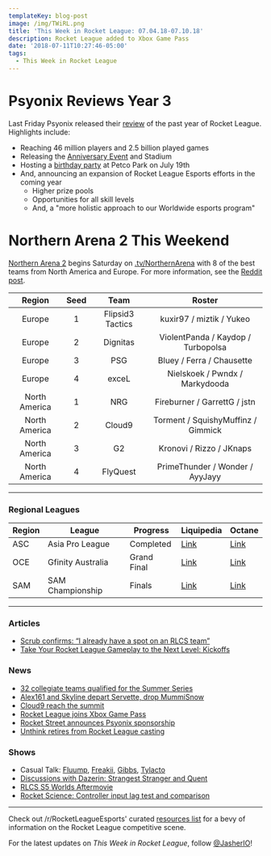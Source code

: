 ```yaml
---
templateKey: blog-post
image: /img/TWiRL.png
title: 'This Week in Rocket League: 07.04.18-07.10.18'
description: Rocket League added to Xbox Game Pass
date: '2018-07-11T10:27:46-05:00'
tags:
  - This Week in Rocket League
---
```

# Psyonix Reviews Year 3

Last Friday Psyonix released their [review](https://www.rocketleague.com/news/rocket-league-third-birthday/) of the past year of Rocket League. Highlights include: 

* Reaching 46 million players and 2.5 billion played games
* Releasing the [Anniversary Event](https://www.rocketleague.com/news/rocket-league-anniversary-event-july-9/) and Stadium
* Hosting a [birthday party](https://www.rocketleague.com/news/rocket-league-third-birthday-party/) at Petco Park on July 19th
* And, announcing an expansion of Rocket League Esports efforts in the coming year
  * Higher prize pools
  * Opportunities for all skill levels
  * And, a "more holistic approach to our Worldwide esports program"

# Northern Arena 2 This Weekend

[Northern Arena 2](https://www.rocketleagueesports.com/news/northern-arena-takes-over-canada-this-weekend-/) begins Saturday on [.tv/NorthernArena](https://twitch.tv/NorthernArena) with 8 of the best teams from North America and Europe. For more information, see the [Reddit post](https://www.reddit.com/r/RocketLeagueEsports/comments/8xs1s8/northern_arena_rocket_league_invitational_2_50000/).

| Region | Seed | Team | Roster |
|:-------------:|:----:|:----------------:|:----------------------------------:|
| Europe | 1 | Flipsid3 Tactics | kuxir97 / miztik / Yukeo |
| Europe | 2 | Dignitas | ViolentPanda / Kaydop / Turbopolsa |
| Europe | 3 | PSG | Bluey / Ferra / Chausette |
| Europe | 4 | exceL | Nielskoek / Pwndx / Markydooda |
| North America | 1 | NRG | Fireburner / GarrettG / jstn |
| North America | 2 | Cloud9 | Torment / SquishyMuffinz / Gimmick |
| North America | 3 | G2 | Kronovi / Rizzo / JKnaps |
| North America | 4 | FlyQuest | PrimeThunder / Wonder / AyyJayy |

---

### Regional Leagues

| Region | League            | Progress | Liquipedia                                                                                   | Octane                                                                    |
| ------ | ----------------- | -------- | -------------------------------------------------------------------------------------------- | ------------------------------------------------------------------------- |
| ASC    | Asia Pro League   | Completed   | [Link](https://liquipedia.net/rocketleague/1NE_eSports/Asia_Pro_League/Season_2) | [Link](https://octane.gg/event/asia-pro-league-season-two)                |
| OCE    | Gfinity Australia | Grand Final   | [Link](https://liquipedia.net/rocketleague/Gfinity/Australia/Elite_Series/Season_1)          | [Link](https://octane.gg/event/gfinity-australia-elite-series-season-one) |
| SAM    | SAM Championship  | Finals   | [Link](https://liquipedia.net/rocketleague/SAM_Championship/Season_1/League_Play)            | [Link](https://octane.gg/event/sam-championship-season-one)               |

---

### Articles

* [Scrub confirms: “I already have a spot on an RLCS team”](https://rocketeers.gg/interview-scrub-killa-rocket-league-player-rlcs-team-season-6/)
* [Take Your Rocket League Gameplay to the Next Level: Kickoffs](http://team-dignitas.net/articles/blogs/rocket-league/12642/take-your-rocket-league-gameplay-to-the-next-level-kickoffs)

### News

* [32 collegiate teams qualified for the Summer Series](https://smash.gg/tournament/cca-summer-series-2018/events/qualifier-2/brackets/267973)
* [Alex161 and Skyline depart Servette, drop MummiSnow](https://twitter.com/xAlex161/status/1017032138535985152)
* [Cloud9 reach the summit](https://www.reddit.com/r/RocketLeagueEsports/comments/8x3tyk/rival_esports_the_climb_day_4_the_apex/)
* [Rocket League joins Xbox Game Pass](https://twitter.com/RocketLeague/status/1016764421887033344)
* [Rocket Street announces Psyonix sponsorship](https://twitter.com/RocketStreet/status/1015722718107521027)
* [Unthink retires from Rocket League casting](https://twitter.com/UnthinkTV/status/1015369903413526528)

### Shows

* Casual Talk: [Fluump](https://www.youtube.com/watch?v=8NNSpqLsU9k), [Freakii](https://youtu.be/M8lVDxN2M5Y), [Gibbs](https://www.youtube.com/watch?v=-PTORpIt8j4), [Tylacto](https://www.youtube.com/watch?v=rsO1NRPXCqM)
* [Discussions with Dazerin: Strangest Stranger and Quent](https://www.youtube.com/watch?v=3wa1nUYr1NQ)
* [RLCS S5 Worlds Aftermovie](https://www.youtube.com/watch?v=6sPv-NdQKOQ)
* [Rocket Science: Controller input lag test and comparison](https://www.youtube.com/watch?v=Cv-OOn7iYio)

---

Check out /r/RocketLeagueEsports' curated [resources list](https://www.reddit.com/r/RocketLeagueEsports/wiki/links) for a bevy of information on the Rocket League competitive scene.

For the latest updates on _This Week in Rocket League_, follow [@JasherIO](https://twitter.com/JasherIO)!
